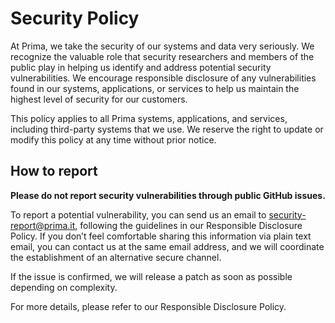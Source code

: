 # Security Policy
At Prima, we take the security of our systems and data very seriously. We recognize the valuable role that security researchers and members of the public play in helping us identify and address potential security vulnerabilities. We encourage responsible disclosure of any vulnerabilities found in our systems, applications, or services to help us maintain the highest level of security for our customers.

This policy applies to all Prima systems, applications, and services, including third-party systems that we use. We reserve the right to update or modify this policy at any time without prior notice.
## How to report
**Please do not report security vulnerabilities through public GitHub issues.**

To report a potential vulnerability, you can send us an email to security-report@prima.it, following the guidelines in our Responsible Disclosure Policy. If you don’t feel comfortable sharing this information via plain text email, you can contact us at the same email address, and we will coordinate the establishment of an alternative secure channel.

If the issue is confirmed, we will release a patch as soon as possible depending on complexity.

For more details, please refer to our Responsible Disclosure Policy.
